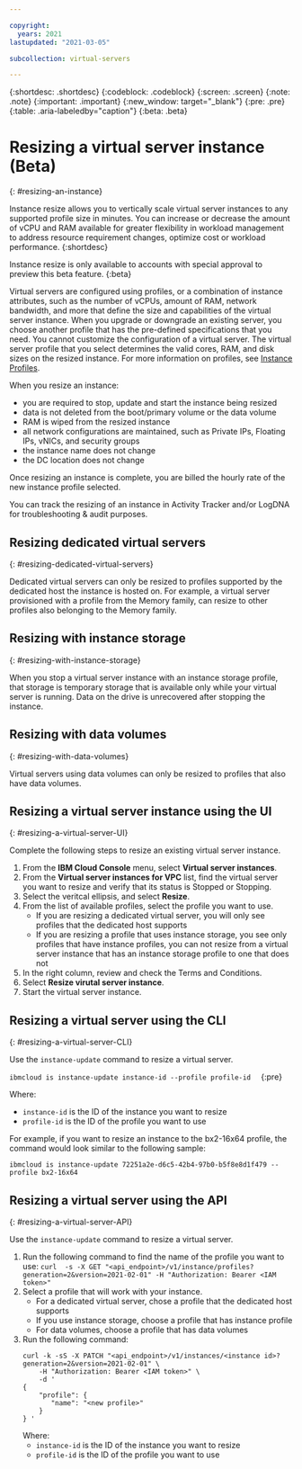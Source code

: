 ```yaml
---

copyright:
  years: 2021
lastupdated: "2021-03-05"

subcollection: virtual-servers

---
```


{:shortdesc: .shortdesc}
{:codeblock: .codeblock}
{:screen: .screen}
{:note: .note}
{:important: .important}
{:new_window: target="_blank"}
{:pre: .pre}
{:table: .aria-labeledby="caption"}
{:beta: .beta}


# Resizing a virtual server instance (Beta)
{: #resizing-an-instance}

Instance resize allows you to vertically scale virtual server instances to any supported profile size in minutes. You can increase or decrease the amount of vCPU and RAM available for greater flexibility in workload management to address resource requirement changes, optimize cost or workload performance. 
{:shortdesc}

Instance resize is only available to accounts with special approval to preview this beta feature. 
{:beta}

Virtual servers are configured using profiles, or a combination of instance attributes, such as the number of vCPUs, amount of RAM, network bandwidth, and more that define the size and capabilities of the virtual server instance. 
When you upgrade or downgrade an existing server, you choose another profile that has the pre-defined specifications that you need. You cannot customize the configuration of a virtual server. The virtual server profile that you select determines the valid cores, RAM, and disk sizes on the resized instance. For more information on profiles, see [Instance Profiles](https://cloud.ibm.com/docs/vpc?topic=vpc-profiles). 

When you resize an instance: 
* you are required to stop, update and start the instance being resized
* data is not deleted from the boot/primary volume or the data volume
* RAM is wiped from the resized instance
* all network configurations are maintained, such as Private IPs, Floating IPs, vNICs, and security groups
* the instance name does not change
* the DC location does not change

Once resizing an instance is complete, you are billed the hourly rate of the new instance profile selected.

You can track the resizing of an instance in Activity Tracker and/or LogDNA for troubleshooting & audit purposes. 

## Resizing dedicated virtual servers
{: #resizing-dedicated-virtual-servers}

Dedicated virtual servers can only be resized to profiles supported by the dedicated host the instance is hosted on. For example, a virtual server provisioned with a profile from the Memory family, can resize to other profiles also belonging to the Memory family. 

## Resizing with instance storage
{: #resizing-with-instance-storage}

When you stop a virtual server instance with an instance storage profile, that storage is temporary storage that is available only while your virtual server is running. Data on the drive is unrecovered after stopping the instance.

## Resizing with data volumes
{: #resizing-with-data-volumes}

Virtual servers using data volumes can only be resized to profiles that also have data volumes. 

## Resizing a virtual server instance using the UI
{: #resizing-a-virtual-server-UI}

Complete the following steps to resize an existing virtual server instance.

1. From the **IBM Cloud Console** menu, select **Virtual server instances**.
2. From the **Virtual server instances for VPC** list, find the virtual server you want to resize and verify that its status is Stopped or Stopping. 
3. Select the veritcal ellipsis, and select **Resize**.
4. From the list of available profiles, select the profile you want to use. 
    * If you are resizing a dedicated virtual server, you will only see profiles that the dedicated host supports
    * If you are resizing a profile that uses instance storage, you see only profiles that have instance profiles, you can not resize from a virtual server instance that has an instance storage profile to one that does not
5. In the right column, review and check the Terms and Conditions. 
6. Select **Resize virutal server instance**. 
7. Start the virtual server instance. 

## Resizing a virtual server using the CLI
{: #resizing-a-virtual-server-CLI}

Use the `instance-update` command to resize a virtual server. 

```ibmcloud is instance-update instance-id --profile profile-id  ```
{:pre}
   
Where: 
* `instance-id` is the ID of the instance you want to resize
* `profile-id` is the ID of the profile you want to use
  
For example, if you want to resize an instance to the bx2-16x64 profile, the command would look similar to the following sample: 

```ibmcloud is instance-update 72251a2e-d6c5-42b4-97b0-b5f8e8d1f479 --profile bx2-16x64```

## Resizing a virtual server using the API
{: #resizing-a-virtual-server-API}

Use the `instance-update` command to resize a virtual server. 



1. Run the following command to find the name of the profile you want to use: 
   ```curl  -s -X GET "<api_endpoint>/v1/instance/profiles?generation=2&version=2021-02-01" -H "Authorization: Bearer <IAM token>" ```
2. Select a profile that will work with your instance. 
    * For a dedicated virtual server, chose a profile that the dedicated host supports
    * If you use instance storage, choose a profile that has instance profile
    * For data volumes, choose a profile that has data volumes
3. Run the following command: 
   ```
   curl -k -sS -X PATCH "<api_endpoint>/v1/instances/<instance id>?generation=2&version=2021-02-01" \
       -H "Authorization: Bearer <IAM token>" \
       -d '
   {
       "profile": {
          "name": "<new profile>"
       }
   } '
   ```
   Where: 
      * `instance-id` is the ID of the instance you want to resize
      * `profile-id` is the ID of the profile you want to use
